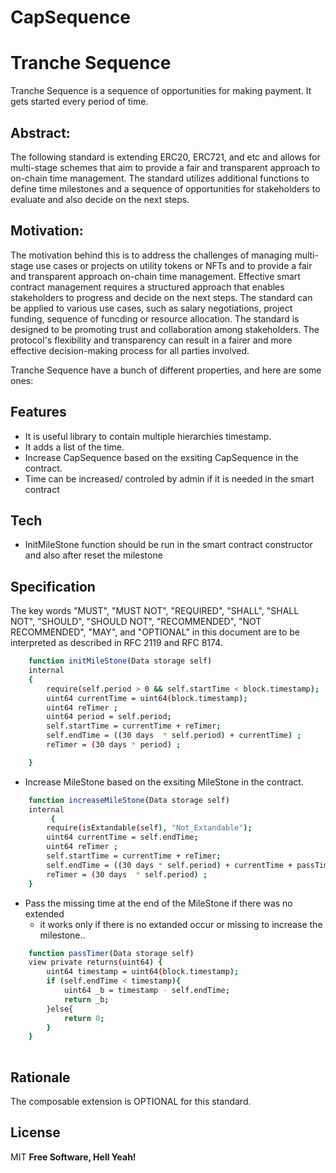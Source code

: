 # CapSequence


# Tranche Sequence

Tranche Sequence is a sequence of opportunities for making payment. It gets started every period of time.


## Abstract:

The following standard is extending ERC20, ERC721, and etc and allows for multi-stage schemes that aim to provide a fair and transparent approach to on-chain time management. The standard utilizes additional functions to define time milestones and a sequence of opportunities for stakeholders to evaluate and also decide on the next steps.

## Motivation:

The motivation behind this is to address the challenges of managing multi-stage use cases or projects on utility tokens or NFTs and to provide a fair and transparent approach on-chain time management. Effective smart contract management requires a structured approach that enables stakeholders to progress and decide on the next steps. The standard can be applied to various use cases, such as salary negotiations, project funding, sequence of funcding or resource allocation. The standard is designed to be promoting trust and collaboration among stakeholders. The protocol's flexibility and transparency can result in a fairer and more effective decision-making process for all parties involved.

Tranche Sequence have a bunch of different properties, and here are some ones:

## Features
- It is useful library to contain multiple hierarchies timestamp. 
- It adds a list of the time.
- Increase CapSequence based on the exsiting CapSequence in the contract.
- Time can be increased/ controled  by admin if it is needed in the smart contract

## Tech
- InitMileStone function should be run in the smart contract constructor and also after reset the milestone


## Specification

The key words "MUST", "MUST NOT", "REQUIRED", "SHALL", "SHALL NOT", "SHOULD", "SHOULD NOT", "RECOMMENDED", "NOT RECOMMENDED", "MAY", and "OPTIONAL" in this document are to be interpreted as described in RFC 2119 and RFC 8174.


```sh
    function initMileStone(Data storage self)
    internal
    {
        require(self.period > 0 && self.startTime < block.timestamp);
        uint64 currentTime = uint64(block.timestamp);
        uint64 reTimer ;
        uint64 period = self.period;
        self.startTime = currentTime + reTimer;
        self.endTime = ((30 days  * self.period) + currentTime) ;
        reTimer = (30 days * period) ;

    }
```
- Increase MileStone based on the exsiting MileStone in the contract.
```sh
    function increaseMileStone(Data storage self) 
    internal
         {
        require(isExtandable(self), "Not_Extandable");
        uint64 currentTime = self.endTime;
        uint64 reTimer ;
        self.startTime = currentTime + reTimer;
        self.endTime = ((30 days * self.period) + currentTime + passTimer(self)) ;
        reTimer = (30 days  * self.period) ;
    }
```

- Pass the missing time at the end of the MileStone if there was no extended  
     * it works only if there is no extanded occur or missing to increase the milestone..

```sh
    function passTimer(Data storage self) 
    view private returns(uint64) {
        uint64 timestamp = uint64(block.timestamp);
        if (self.endTime < timestamp){
            uint64 _b = timestamp - self.endTime;
            return _b;
        }else{
            return 0;
        }
    }
    
```

## Rationale


The composable extension is OPTIONAL for this standard.

## License
MIT
**Free Software, Hell Yeah!**
